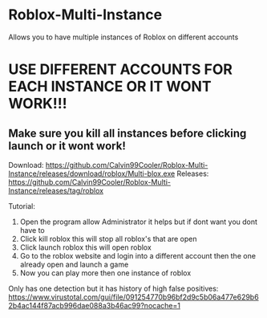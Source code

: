 # Roblox-Multi-Instance
Allows you to have multiple instances of Roblox on different accounts

# USE DIFFERENT ACCOUNTS FOR EACH INSTANCE OR IT WONT WORK!!!

## Make sure you kill all instances before clicking launch or it wont work!

Download: https://github.com/Calvin99Cooler/Roblox-Multi-Instance/releases/download/roblox/Multi-blox.exe
Releases: https://github.com/Calvin99Cooler/Roblox-Multi-Instance/releases/tag/roblox

Tutorial:
1. Open the program allow Administrator it helps but if dont want you dont have to
2. Click kill roblox this will stop all roblox's that are open
3. Click launch roblox this will open roblox
4. Go to the roblox website and login into a different account then the one already open and launch a game
5. Now you can play more then one instance of roblox

Only has one detection but it has history of high false positives:
https://www.virustotal.com/gui/file/091254770b96bf2d9c5b06a477e629b62b4ac144f87acb996dae088a3b46ac99?nocache=1
